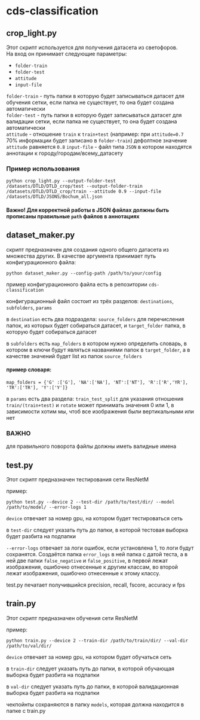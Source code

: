 # cds-classification



## crop_light.py
Этот скрипт используется для получения датасета из светофоров.   
На вход он принимает следующие параметры:
* `folder-train`
* `folder-test`
* `attitude`
* `input-file`

`folder-train` - путь папки в которую будет записываться датасет для обучения сетки, если папка не существует, то она будет создана автоматически   
`folder-test` - путь папки в которую будет записываться датасет для валидации сетки, если папка не существует, то она будет создана автоматически   
`attitude` - отношение `train` к `train+test` (например: при `attitude=0.7` 70% информации будет записано в `folder-train`) дефолтное значение `attitude` равняется `0.8` 
`input-file` - файл типа `JSON` в котором находятся аннотации к городу/городам/всему_датасету   

### Пример использования
`python crop_light.py --output-folder-test /datasets/DTLD/DTLD_crop/test --output-folder-train /datasets/DTLD/DTLD_crop/train --attitude 0.9 --input-file /datasets/DTLD/JSONS/Bochum_all.json`

#### Важно! Для корректной работы в JSON файлах должны быть прописаны правильные `path` файлов в аннотациях




## dataset_maker.py
скрипт предназначен для создания одного общего датасета из множества других. В качестве аргумента принимает путь конфигурационного файла: 

`python dataset_maker.py --config-path /path/to/your/config`

пример конфигурационного файла есть в репозитории `cds-classification`


конфигурационный файл состоит из трёх разделов: `destinations`, `subfolders`, `params`

в `destination` есть два подраздела: `source_folders` для перечисления папок, из которых будет собираться датасет, и `target_folder` папка, в которую будет собираться датасет


в `subfolders` есть `map_folders` в котором нужно определить словарь, в котором в ключи будут являться названиями папок в `target_folder`, а в качестве значений будет list из папок `source_folders`


#### пример словаря:
`map_folders = {'G' :['G'], 'NA':['NA'], 'NT':['NT'], 'R':['R','YR'], 'TR':['TR'], 'Y':['Y']}`


в `params` есть два раздела: `train_test_split` для указания отношения `train/(train+test)` и `rotate` может принимать значения 0 или 1, в зависимости хотим мы, чтоб все изображения были вертикальными или нет


### ВАЖНО
для правильного поворота файлы должны иметь валидные имена

## test.py
Этот скрипт предназначен тестирования сети ResNetM

пример:


`python test.py --device 2 --test-dir /path/to/test/dir/ --model /path/to/model/ --error-logs 1`


`device` отвечает за номер gpu, на котором будет тестироваться сеть


в `test-dir` следует указать путь до папки, в которой тестовая выборка будет разбита на подпапки

`--error-logs` отвечает за логи ошибок, если установлена 1, то логи будут сохранятся. Создаётся папка `error_logs` в ней папка с датой теста, а в ней две папки `false_negative` и `false_positive`, в первой лежат изображения, ошибочно отнесенные к другим классам, во второй лежат изображения, ошибочно отнесенные к этому классу.


test.py печатает получившийся precision, recall, fscore, accuracy и fps


## train.py
Этот скрипт предназначен обучения сети ResNetM

пример:


`python train.py --device 2 --train-dir /path/to/train/dir/ --val-dir /path/to/val/dir/`


`device` отвечает за номер gpu, на котором будет обучаться сеть


в `train-dir` следует указать путь до папки, в которой обучающая выборка будет разбита на подпапки


в `val-dir` следует указать путь до папки, в которой валидационная выборка будет разбита на подпапки

чекпойнты сохраняются в папку `models`, которая должна находится в папке с train.py
